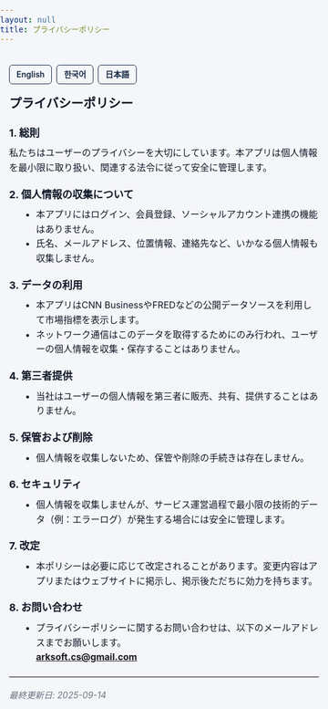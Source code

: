 ```yaml
---
layout: null
title: プライバシーポリシー
---
```


<style>
  :root{
    --fg:#111827;         /* 本文テキスト */
    --bg:#F4F6F9;         /* アプリ全体の背景色 */
    --muted:#6b7280;      /* 補助テキスト */
    --border:#d1d5db;     /* 境界線 */
    --card:#ffffff;       /* カード背景 */
    --primary:#142743;    /* ブランドカラー */
  }

  html, body {
    margin:0; padding:0;
    background:var(--bg); color:var(--fg);
    font-family:-apple-system,BlinkMacSystemFont,"Segoe UI",Roboto,"Noto Sans","Apple SD Gothic Neo",sans-serif;
    line-height:1.6; font-size:16px;
    -webkit-font-smoothing:antialiased; text-rendering:optimizeLegibility;
  }
  main.doc {
    max-width: 720px; margin: 0 auto; padding: 20px 16px 48px;
  }

  .lang-switch {
    display:flex; gap:8px; margin-bottom:16px;
  }
  .lang-switch a {
    padding:5px 12px; border-radius:6px;
    border:1px solid var(--primary);
    color:var(--primary);
    font-size:14px; font-weight:600;
    text-decoration:none;
    transition: all .2s;
    background:var(--bg);
  }
  .lang-switch a:hover {
    background:var(--primary); color:white;
  }

  h1 {
    font-size: 22px; font-weight: 800; letter-spacing:-0.2px;
    margin: 6px 0 12px;
  }
  h2 {
    font-size: 18px; font-weight: 700; margin: 20px 0 8px;
  }
  p { margin: 0 0 12px; }
  ul { margin: 0 0 12px 20px; }
  hr { border:0; border-top:1px solid var(--border); margin:20px 0; }
  .updated { color:var(--muted); font-style:italic; font-size:.95rem; margin-top:16px; }
</style>

<main class="doc">

<div class="lang-switch">
  <a href="https://thinker89.github.io/docs_hub/project_market_mood/docs/privacy_en.html">English</a>
  <a href="https://thinker89.github.io/docs_hub/project_market_mood/docs/privacy_ko.html">한국어</a>
  <a href="https://thinker89.github.io/docs_hub/project_market_mood/docs/privacy_ja.html">日本語</a>
</div>

# プライバシーポリシー

## 1. 総則
私たちはユーザーのプライバシーを大切にしています。本アプリは個人情報を最小限に取り扱い、関連する法令に従って安全に管理します。

## 2. 個人情報の収集について
- 本アプリにはログイン、会員登録、ソーシャルアカウント連携の機能はありません。  
- 氏名、メールアドレス、位置情報、連絡先など、いかなる個人情報も収集しません。  

## 3. データの利用
- 本アプリはCNN BusinessやFREDなどの公開データソースを利用して市場指標を表示します。  
- ネットワーク通信はこのデータを取得するためにのみ行われ、ユーザーの個人情報を収集・保存することはありません。  

## 4. 第三者提供
- 当社はユーザーの個人情報を第三者に販売、共有、提供することはありません。  

## 5. 保管および削除
- 個人情報を収集しないため、保管や削除の手続きは存在しません。  

## 6. セキュリティ
- 個人情報を収集しませんが、サービス運営過程で最小限の技術的データ（例：エラーログ）が発生する場合には安全に管理します。  

## 7. 改定
- 本ポリシーは必要に応じて改定されることがあります。変更内容はアプリまたはウェブサイトに掲示し、掲示後ただちに効力を持ちます。  

## 8. お問い合わせ
- プライバシーポリシーに関するお問い合わせは、以下のメールアドレスまでお願いします。  
**arksoft.cs@gmail.com**

<hr />
<div class="updated">最終更新日: 2025-09-14</div>

</main>
